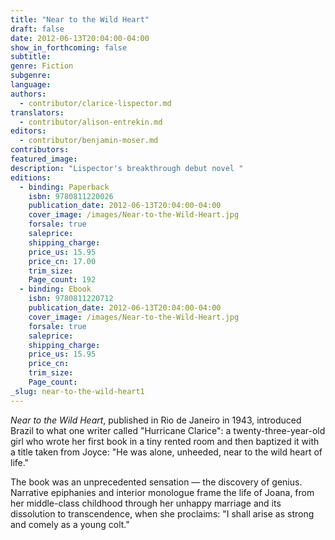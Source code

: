 ```yaml
---
title: "Near to the Wild Heart"
draft: false
date: 2012-06-13T20:04:00-04:00
show_in_forthcoming: false
subtitle:
genre: Fiction
subgenre:
language:
authors:
  - contributor/clarice-lispector.md
translators:
  - contributor/alison-entrekin.md
editors:
  - contributor/benjamin-moser.md
contributors:
featured_image:
description: "Lispector's breakthrough debut novel "
editions:
  - binding: Paperback
    isbn: 9780811220026
    publication_date: 2012-06-13T20:04:00-04:00
    cover_image: /images/Near-to-the-Wild-Heart.jpg
    forsale: true
    saleprice:
    shipping_charge:
    price_us: 15.95
    price_cn: 17.00
    trim_size:
    Page_count: 192
  - binding: Ebook
    isbn: 9780811220712
    publication_date: 2012-06-13T20:04:00-04:00
    cover_image: /images/Near-to-the-Wild-Heart.jpg
    forsale: true
    saleprice:
    shipping_charge:
    price_us: 15.95
    price_cn:
    trim_size:
    Page_count:
_slug: near-to-the-wild-heart1
---
```


_Near to the Wild Heart_, published in Rio de Janeiro in 1943, introduced Brazil to what one writer called "Hurricane Clarice": a twenty-three-year-old girl who wrote her first book in a tiny rented room and then baptized it with a title taken from Joyce: "He was alone, unheeded, near to the wild heart of life."

The book was an unprecedented sensation — the discovery of genius. Narrative epiphanies and interior monologue frame the life of Joana, from her middle-class childhood through her unhappy marriage and its dissolution to transcendence, when she proclaims: "I shall arise as strong and comely as a young colt."


